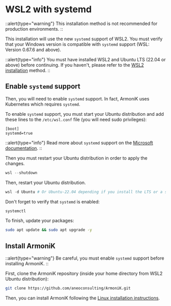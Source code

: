 # WSL2 with systemd

::alert{type="warning"}
This installation method is not recommended for production environments.
::

This installation will use the new `systemd` support of WSL2. You must verify that your Windows version is compatible with `systemd` support (WSL: Version 0.67.6 and above).

::alert{type="info"}
You must have installed WSL2 and Ubuntu LTS (22.04 or above) before continuing. If you haven't, please refer to the [WSL2 installation](./0.installation-using-wsl2.md) method.
::

## Enable `systemd` support

Then, you will need to enable `systemd` support. In fact, ArmoniK uses Kubernetes which requires `systemd`.

To enable `systemd` support, you must start your Ubuntu distribution and add these lines to the `/etc/wsl.conf` file (you will need sudo privileges):

```text [wsl.conf]
[boot]
systemd=true
```

::alert{type="info"}
Read more about `systemd` support on the [Microsoft documentation](https://devblogs.microsoft.com/commandline/systemd-support-is-now-available-in-wsl/).
::

Then you must restart your Ubuntu distribution in order to apply the changes.

```powershell [powershell]
wsl --shutdown
```

Then, restart your Ubuntu distribution.

```powershell [powershell]
wsl -d Ubuntu # Or Ubuntu-22.04 depending if you install the LTS or a specific version
```

Don't forget to verify that `systemd` is enabled:

```bash [shell]
systemctl
```

To finish, update your packages:

```bash [shell]
sudo apt update && sudo apt upgrade -y
```

## Install ArmoniK

::alert{type="warning"}
Be careful, you must enable `systemd` support before installing ArmoniK.
::

First, clone the ArmoniK repository (inside your home directory from WSL2 Ubuntu distribution):

```bash [shell]
git clone https://github.com/aneoconsulting/ArmoniK.git
```

Then, you can install ArmoniK following the [Linux installation instructions](../1.linux/0.prerequisites.md).
